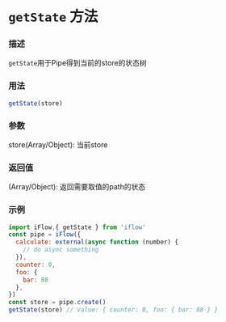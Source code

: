 # `getState` 方法

### 描述
`getState`用于Pipe得到当前的store的状态树


### 用法
```javascript
getState(store)
```

### 参数
store(Array/Object): 当前store

### 返回值
(Array/Object): 返回需要取值的path的状态

### 示例
```javascript
import iFlow,{ getState } from 'iflow'
const pipe = iFlow({
  calculate: external(async function (number) {
    // do async something
  }),
  counter: 0,
  foo: {
    bar: 88
  },
})
const store = pipe.create()
getState(store) // value: { counter: 0, foo: { bar: 88 } }
```
